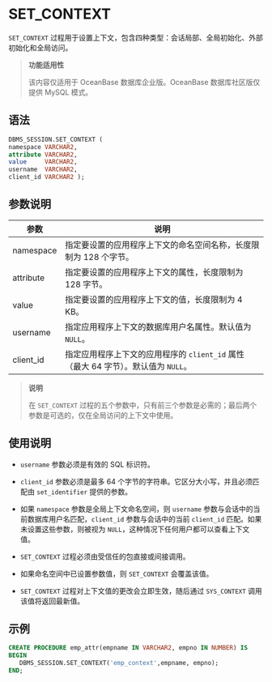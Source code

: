# SET_CONTEXT 

`SET_CONTEXT` 过程用于设置上下文，包含四种类型：会话局部、全局初始化、外部初始化和全局访问。

>**功能适用性**
>
>该内容仅适用于 OceanBase 数据库企业版。OceanBase 数据库社区版仅提供 MySQL 模式。

## 语法 

```sql
DBMS_SESSION.SET_CONTEXT (
namespace VARCHAR2,
attribute VARCHAR2,
value     VARCHAR2,
username  VARCHAR2,
client_id VARCHAR2 );
```

## 参数说明 

|    参数    |                          说明                         |
|-----------|-------------------------------------------------------|
| namespace | 指定要设置的应用程序上下文的命名空间名称，长度限制为 128 个字节。   |
| attribute | 指定要设置的应用程序上下文的属性，长度限制为 128 字节。    |
| value     | 指定要设置的应用程序上下文的值，长度限制为 4 KB。    |
| username  | 指定应用程序上下文的数据库用户名属性。默认值为 `NULL`。    |
| client_id | 指定应用程序上下文的应用程序的 `client_id` 属性（最大 64 字节）。默认值为 `NULL`。 |


>**说明**
>
>在 `SET_CONTEXT` 过程的五个参数中，只有前三个参数是必需的；最后两个参数是可选的，仅在全局访问的上下文中使用。

## 使用说明 

* `username` 参数必须是有效的 SQL 标识符。 

* `client_id` 参数必须是最多 64 个字节的字符串。它区分大小写，并且必须匹配由 `set_identifier` 提供的参数。

* 如果 `namespace` 参数是全局上下文命名空间，则 `username` 参数与会话中的当前数据库用户名匹配，`client_id` 参数与会话中的当前 `client_id` 匹配。如果未设置这些参数，则被视为 `NULL`，这种情况下任何用户都可以查看上下文值。 

* `SET_CONTEXT` 过程必须由受信任的包直接或间接调用。

* 如果命名空间中已设置参数值，则 `SET_CONTEXT` 会覆盖该值。

* `SET_CONTEXT` 过程对上下文值的更改会立即生效，随后通过 `SYS_CONTEXT` 调用该值将返回最新值。


## 示例 

```sql
CREATE PROCEDURE emp_attr(empname IN VARCHAR2, empno IN NUMBER) IS
BEGIN
   DBMS_SESSION.SET_CONTEXT('emp_context',empname, empno);
END;
```